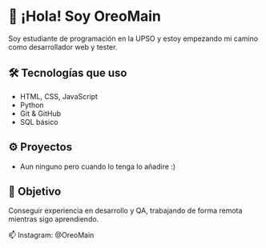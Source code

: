 # 👋 ¡Hola! Soy OreoMain
Soy estudiante de programación en la UPSO y estoy empezando mi camino como desarrollador web y tester.

## 🛠 Tecnologías que uso
- HTML, CSS, JavaScript
- Python
- Git & GitHub
- SQL básico

## ⚙️ Proyectos
- Aun ninguno pero cuando lo tenga lo añadire :)
  
## 🎯 Objetivo
Conseguir experiencia en desarrollo y QA, trabajando de forma remota mientras sigo aprendiendo.

📫 Instagram: @OreoMain
